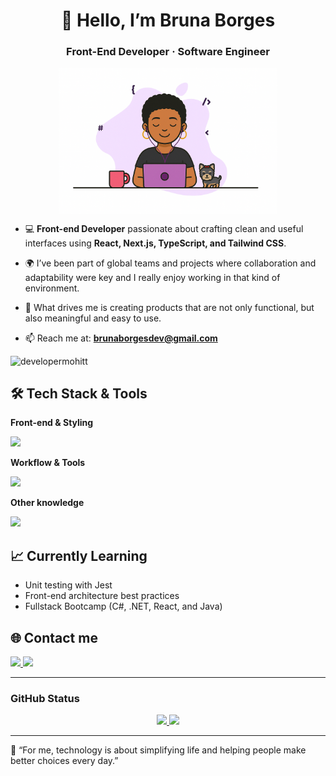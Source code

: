 <h1 align="center"> 👋 Hello, I’m Bruna Borges </h1>

<h3 align="center">
  Front-End Developer · Software Engineer
</h3>

<p align="center">
  <img align="center" src="./readme-image.png" width="350"></img>
</p>

- 💻 **Front-end Developer** passionate about crafting clean and useful interfaces using **React, Next.js, TypeScript, and Tailwind CSS**.

- 🌍 I’ve been part of global teams and projects where collaboration and adaptability were key and I really enjoy working in that kind of environment.

- 🎯 What drives me is creating products that are not only functional, but also meaningful and easy to use.

- 📫 Reach me at:  **brunaborgesdev@gmail.com**

<p align="left"> <img src="https://komarev.com/ghpvc/?username=brunacborgesm&label=Profile%20views&color=0e75b6&style=flat" alt="developermohitt" /> </p>

## 🛠️ Tech Stack & Tools

**Front-end & Styling**
<p align="left">
  <img src="https://skillicons.dev/icons?i=html,css,js,react,nextjs,ts,tailwind,materialui,styledcomponents" />
</p>

**Workflow & Tools**
<p align="left">
  <img src="https://skillicons.dev/icons?i=git,github,vscode,figma,jira,confluence" />
</p>

**Other knowledge**
<p align="left">
  <img src="https://skillicons.dev/icons?i=nodejs,supabase" />
</p>

## 📈 Currently Learning
- Unit testing with Jest  
- Front-end architecture best practices  
- Fullstack Bootcamp (C#, .NET, React, and Java)  

## 🌐 Contact me
<p align="left">
  <a href="https://www.linkedin.com/in/brunacborgesm/">
    <img src="https://skillicons.dev/icons?i=linkedin" />
  </a>
  <a href="mailto:brunaborgesdev@gmail.com">
    <img src="https://skillicons.dev/icons?i=gmail" />
  </a>
</p>

---

### GitHub Status

<div align="center">
  <a href="https://github.com/brunacborgesm">
    <img height="180em" src="https://github-readme-stats.vercel.app/api?username=brunacborgesm&show_icons=true&theme=dracula" />
    <img height="180em" src="https://github-readme-stats.vercel.app/api/top-langs/?username=brunacborgesm&layout=compact&theme=dracula"/>
  </a>
</div>

---
💬 “For me, technology is about simplifying life and helping people make better choices every day.”

